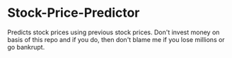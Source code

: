 # Stock-Price-Predictor
Predicts stock prices using previous stock prices. Don't invest money on basis of this repo and if you do, then don't blame me if you lose millions or go bankrupt.
